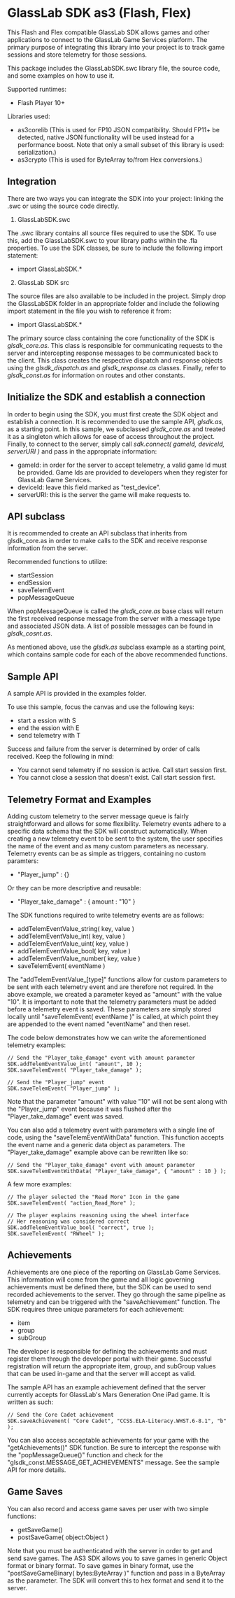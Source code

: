 GlassLab SDK as3 (Flash, Flex)
==============================

This Flash and Flex compatible GlassLab SDK allows games and other applications to connect to the GlassLab Game Services platform. The primary purpose of integrating this library into your project is to track game sessions and store telemetry for those sessions.

This package includes the GlassLabSDK.swc library file, the source code, and some examples on how to use it.

Supported runtimes:
- Flash Player 10+

Libraries used:
- as3corelib (This is used for FP10 JSON compatibility. Should FP11+ be detected, native JSON functionality will be used instead for a performance boost. Note that only a small subset of this library is used: serialization.)
- as3crypto (This is used for ByteArray to/from Hex conversions.)


Integration
-----------

There are two ways you can integrate the SDK into your project: linking the .swc or using the source code directly.

1) GlassLabSDK.swc

The .swc library contains all source files required to use the SDK. To use this, add the GlassLabSDK.swc to your library paths within the .fla properties. To use the SDK classes, be sure to include the following import statement:
- import GlassLabSDK.*

2) GlassLab SDK src

The source files are also available to be included in the project. Simply drop the GlassLabSDK folder in an appropriate folder and include the following import statement in the file you wish to reference it from:
- import GlassLabSDK.*

The primary source class containing the core functionality of the SDK is *glsdk_core.as*. This class is responsible for communicating requests to the server and intercepting response messages to be communicated back to the client. This class creates the respective dispatch and response objects using the *glsdk_dispatch.as* and *glsdk_response.as* classes. Finally, refer to *glsdk_const.as* for information on routes and other constants.


Initialize the SDK and establish a connection
---------------------------------------------

In order to begin using the SDK, you must first create the SDK object and establish a connection. It is recommended to use the sample API, *glsdk.as*, as a starting point. In this sample, we subclassed *glsdk_core.as* and treated it as a singleton which allows for ease of access throughout the project. Finally, to connect to the server, simply call *sdk.connect( gameId, deviceId, serverURI )* and pass in the appropriate information:
- gameId: in order for the server to accept telemetry, a valid game Id must be provided. Game Ids are provided to developers when they register for GlassLab Game Services.
- deviceId: leave this field marked as "test_device".
- serverURI: this is the server the game will make requests to.


API subclass
------------

It is recommended to create an API subclass that inherits from glsdk_core.as in order to make calls to the SDK and receive response information from the server.

Recommended functions to utilize:
- startSession
- endSession
- saveTelemEvent
- popMessageQueue

When popMessageQueue is called the *glsdk_core.as* base class will return the first received response message from the server with a message type and associated JSON data. A list of possible messages can be found in *glsdk_cosnt.as*.

As mentioned above, use the *glsdk.as* subclass example as a starting point, which contains sample code for each of the above recommended functions.


Sample API
----------

A sample API is provided in the examples folder.

To use this sample, focus the canvas and use the following keys:
- start a ession with S
- end the ession with E
- send telemetry with T

Success and failure from the server is determined by order of calls received. Keep the following in mind:
- You cannot send telemetry if no session is active. Call start session first.
- You cannot close a session that doesn't exist. Call start session first.


Telemetry Format and Examples
-----------------------------

Adding custom telemetry to the server message queue is fairly straightforward and allows for some flexibility. Telemetry events adhere to a specific data schema that the SDK will construct automatically. When creating a new telemetry event to be sent to the system, the user specifies the name of the event and as many custom parameters as necessary. Telemetry events can be as  simple as triggers, containing no custom paramters:
- "Player_jump" : {}
 
Or they can be more descriptive and reusable:
- "Player_take_damage" : { amount : "10" }

The SDK functions required to write telemetry events are as follows:
- addTelemEventValue_string( key, value )
- addTelemEventValue_int( key, value )
- addTelemEventValue_uint( key, value )
- addTelemEventValue_bool( key, value )
- addTelemEventValue_number( key, value )
- saveTelemEvent( eventName )

The "addTelemEventValue_[type]" functions allow for custom parameters to be sent with each telemetry event and are therefore not required. In the above example, we created a parameter keyed as "amount" with the value "10". It is important to note that the telemetry parameters must be added before a telemetry event is saved. These parameters are simply stored locally until "saveTelemEvent( eventName )" is called, at which point they are appended to the event named "eventName" and then reset.

The code below demonstrates how we can write the aforementioned telemetry examples:

```
// Send the "Player_take_damage" event with amount parameter
SDK.addTelemEventValue_int( "amount", 10 );
SDK.saveTelemEvent( "Player_take_damage" );

// Send the "Player_jump" event
SDK.saveTelemEvent( "Player_jump" );
```

Note that the parameter "amount" with value "10" will not be sent along with the "Player_jump" event because it was flushed after the "Player_take_damage" event was saved.

You can also add a telemetry event with parameters with a single line of code, using the "saveTelemEventWithData" function. This function accepts the event name and a generic data object as parameters. The "Player_take_damage" example above can be rewritten like so:

```
// Send the "Player_take_damage" event with amount parameter
SDK.saveTelemEventWithData( "Player_take_damage", { "amount" : 10 } );
```

A few more examples:

```
// The player selected the "Read More" Icon in the game
SDK.saveTelemEvent( "action_Read_More" );

// The player explains reasoning using the wheel interface
// Her reasoning was considered correct
SDK.addTelemEventValue_bool( "correct", true );
SDK.saveTelemEvent( "RWheel" );
```


Achievements
------------

Achievements are one piece of the reporting on GlassLab Game Services. This information will come from the game and all logic governing achievements must be defined there, but the SDK can be used to send recorded achievements to the server. They go through the same pipeline as telemetry and can be triggered with the "saveAchievement" function. The SDK requires three unique parameters for each achievement:
- item
- group
- subGroup

The developer is responsible for defining the achievements and must register them through the developer portal with their game. Successful registration will return the appropriate item, group, and subGroup values that can be used in-game and that the server will accept as valid.

The sample API has an example achievement defined that the server currently accepts for GlassLab's Mars Generation One iPad game. It is written as such:

```
// Send the Core Cadet achievement
SDK.saveAchievement( "Core Cadet", "CCSS.ELA-Literacy.WHST.6-8.1", "b" );
```

You can also access acceptable achievements for your game with the "getAchievements()" SDK function. Be sure to intercept the response with the "popMessageQueue()" function and check for the "glsdk_const.MESSAGE_GET_ACHIEVEMENTS" message. See the sample API for more details.


Game Saves
----------

You can also record and access game saves per user with two simple functions:
- getSaveGame()
- postSaveGame( object:Object )

Note that you must be authenticated with the server in order to get and send save games. The AS3 SDK allows you to save games in generic Object format or binary format. To save games in binary format, use the "postSaveGameBinary( bytes:ByteArray )" function and pass in a ByteArray as the parameter. The SDK will convert this to hex format and send it to the server.